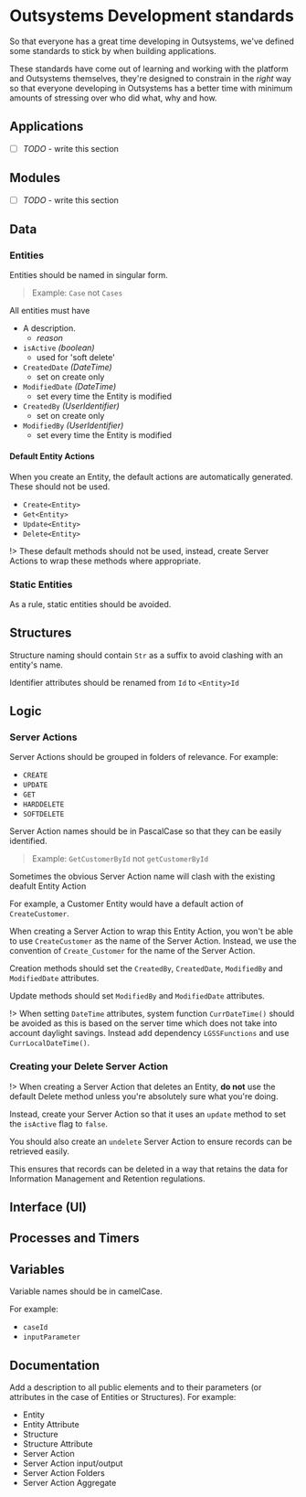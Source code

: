# Outsystems Development standards
So that everyone has a great time developing in Outsystems, we've defined some standards to stick by when building applications.

These standards have come out of learning and working with the platform and Outsystems themselves, they're designed to constrain in the _right_ way so that everyone developing in Outsystems has a better time with minimum amounts of stressing over who did what, why and how.

## Applications
* [ ] _TODO_ - write this section

## Modules
* [ ] _TODO_ - write this section

## Data

### Entities
Entities should be named in singular form.

> Example: `Case` not `Cases`

All entities must have

* A description.
  * _reason_
* `isActive` _(boolean)_
	* used for 'soft delete' 
* `CreatedDate` _(DateTime)_
	* set on create only
* `ModifiedDate` _(DateTime)_
	* set every time the Entity is modified
* `CreatedBy` _(UserIdentifier)_
	* set on create only
* `ModifiedBy` _(UserIdentifier)_
	* set every time the Entity is modified

#### Default Entity Actions
When you create an Entity, the default actions are automatically generated. These should not be used.

* `Create<Entity>`
* `Get<Entity>`
* `Update<Entity>`
* `Delete<Entity>`

!> These default methods should not be used, instead, create Server Actions to wrap these methods where appropriate.

### Static Entities
As a rule, static entities should be avoided.

## Structures
Structure naming should contain `Str` as a suffix to avoid clashing with an entity's name.

Identifier attributes should be renamed from `Id` to `<Entity>Id`

## Logic

### Server Actions 
Server Actions should be grouped in folders of relevance. For example:
 
* `CREATE`
* `UPDATE`
* `GET`
* `HARDDELETE`
* `SOFTDELETE`

Server Action names should be in PascalCase so that they can be easily identified.

> Example: `GetCustomerById` not `getCustomerById` 

Sometimes the obvious Server Action name will clash with the existing deafult Entity Action

For example, a Customer Entity would have a default action of `CreateCustomer`. 

When creating a Server Action to wrap this Entity Action, you won't be able to use `CreateCustomer` as the name of the Server Action. Instead, we use the convention of `Create_Customer` for the name of the Server Action.

Creation methods should set the `CreatedBy`, `CreatedDate`, `ModifiedBy` and `ModifiedDate` attributes.

Update methods should set `ModifiedBy` and `ModifiedDate` attributes.

!> When setting `DateTime` attributes, system function `CurrDateTime()` should be avoided as this is based on the server time which does not take into account daylight savings. Instead add dependency `LGSSFunctions` and use `CurrLocalDateTime()`.

### Creating your Delete<Entity> Server Action
!> When creating a Server Action that deletes an Entity, **do not** use the default Delete method unless you're absolutely sure what you're doing.

Instead, create your Server Action so that it uses an `update` method to set the `isActive` flag to `false`.

You should also create an `undelete` Server Action to ensure records can be retrieved easily.

This ensures that records can be deleted in a way that retains the data for Information Management and Retention regulations.

## Interface (UI)


## Processes and Timers

## Variables
Variable names should be in camelCase.

For example:
* `caseId`
* `inputParameter`

## Documentation
Add a description to all public elements and to their parameters (or attributes in the case of Entities or Structures). For example: 

* Entity
* Entity Attribute
* Structure
* Structure Attribute
* Server Action
* Server Action input/output
* Server Action Folders
* Server Action Aggregate
